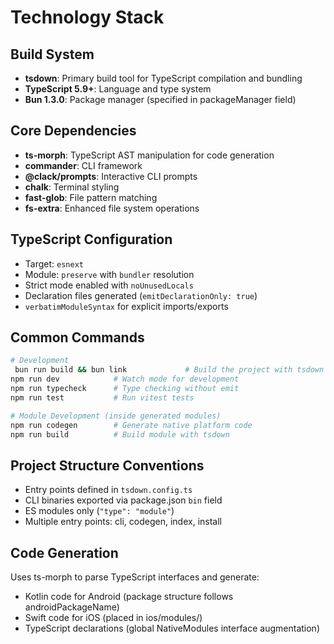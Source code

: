 # Technology Stack

## Build System

- **tsdown**: Primary build tool for TypeScript compilation and bundling
- **TypeScript 5.9+**: Language and type system
- **Bun 1.3.0**: Package manager (specified in packageManager field)

## Core Dependencies

- **ts-morph**: TypeScript AST manipulation for code generation
- **commander**: CLI framework
- **@clack/prompts**: Interactive CLI prompts
- **chalk**: Terminal styling
- **fast-glob**: File pattern matching
- **fs-extra**: Enhanced file system operations

## TypeScript Configuration

- Target: `esnext`
- Module: `preserve` with `bundler` resolution
- Strict mode enabled with `noUnusedLocals`
- Declaration files generated (`emitDeclarationOnly: true`)
- `verbatimModuleSyntax` for explicit imports/exports

## Common Commands

```bash
# Development
 bun run build && bun link             # Build the project with tsdown
npm run dev            # Watch mode for development
npm run typecheck      # Type checking without emit
npm run test           # Run vitest tests

# Module Development (inside generated modules)
npm run codegen        # Generate native platform code
npm run build          # Build module with tsdown
```

## Project Structure Conventions

- Entry points defined in `tsdown.config.ts`
- CLI binaries exported via package.json `bin` field
- ES modules only (`"type": "module"`)
- Multiple entry points: cli, codegen, index, install

## Code Generation

Uses ts-morph to parse TypeScript interfaces and generate:

- Kotlin code for Android (package structure follows androidPackageName)
- Swift code for iOS (placed in ios/modules/)
- TypeScript declarations (global NativeModules interface augmentation)
